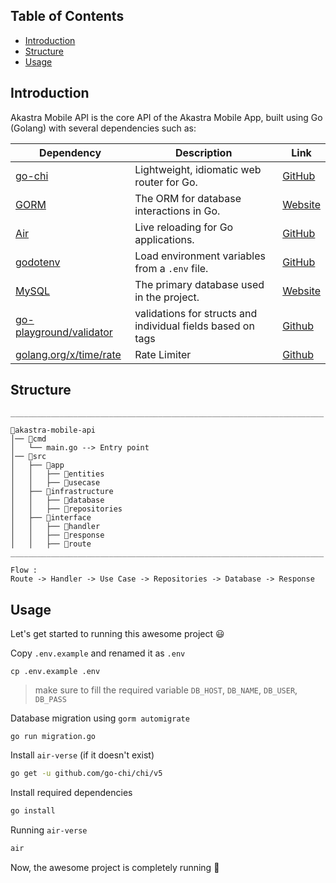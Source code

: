 ## Table of Contents

- [Introduction](#introduction)
- [Structure](#structure)
- [Usage](#usage)

## Introduction

Akastra Mobile API is the core API of the Akastra Mobile App, built using Go (Golang) with several dependencies such as:

| Dependency                                                            | Description                                                 | Link                                                 |
| --------------------------------------------------------------------- | ----------------------------------------------------------- | ---------------------------------------------------- |
| [go-chi](https://github.com/go-chi/chi)                               | Lightweight, idiomatic web router for Go.                   | [GitHub](https://github.com/go-chi/chi)              |
| [GORM](https://gorm.io/)                                              | The ORM for database interactions in Go.                    | [Website](https://gorm.io/)                          |
| [Air](https://github.com/cosmtrek/air)                                | Live reloading for Go applications.                         | [GitHub](https://github.com/cosmtrek/air)            |
| [godotenv](https://github.com/joho/godotenv)                          | Load environment variables from a `.env` file.              | [GitHub](https://github.com/joho/godotenv)           |
| [MySQL](https://www.mysql.com/)                                       | The primary database used in the project.                   | [Website](https://www.mysql.com/)                    |
| [go-playground/validator](https://github.com/go-playground/validator) | validations for structs and individual fields based on tags | [Github](https://github.com/go-playground/validator) |
| [golang.org/x/time/rate](https://pkg.go.dev/golang.org/x/time/rate)   | Rate Limiter                                                | [Github](https://pkg.go.dev/golang.org/x/time/rate)  |

## Structure

```
______________________________________________________________________

📁akastra-mobile-api
│── 📁cmd
│   └── main.go --> Entry point
│── 📁src
│   ├── 📁app
│   │   ├── 📁entities
│   │   ├── 📁usecase
│   ├── 📁infrastructure
│   │   ├── 📁database
│   │   ├── 📁repositories
│   ├── 📁interface
│   │   ├── 📁handler
│   │   ├── 📁response
│   │   ├── 📁route
______________________________________________________________________

Flow :
Route -> Handler -> Use Case -> Repositories -> Database -> Response
```

## Usage

Let's get started to running this awesome project 😃

Copy `.env.example` and renamed it as `.env`

```
cp .env.example .env
```

> make sure to fill the required variable `DB_HOST`, `DB_NAME`, `DB_USER`, `DB_PASS`

Database migration using `gorm automigrate`

```
go run migration.go
```

Install `air-verse` (if it doesn't exist)

```bash
go get -u github.com/go-chi/chi/v5
```

Install required dependencies

```bash
go install
```

Running `air-verse`

```bash
air
```

Now, the awesome project is completely running 🎉
